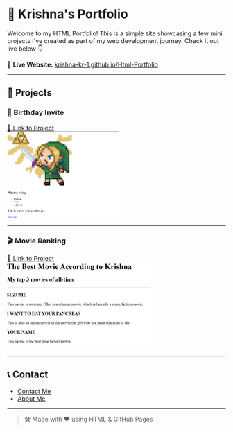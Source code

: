# 🎨 Krishna's Portfolio

Welcome to my HTML Portfolio! This is a simple site showcasing a few mini projects I've created as part of my web development journey. Check it out live below 👇

🔗 **Live Website:** [krishna-kr-1.github.io/Html-Portfolio](https://krishna-kr-1.github.io/Html-Portfolio/)

---

## 📁 Projects

### 🎂 Birthday Invite  
[🔗 Link to Project](https://krishna-kr-1.github.io/Html-Portfolio/public/birthday-invite.html)  
<img src="https://raw.githubusercontent.com/krishna-kr-1/Html-Portfolio/main/assets/images/Cake.png" height="200" alt="Birthday Invite Screenshot" />

---

### 🎬 Movie Ranking  
[🔗 Link to Project](https://krishna-kr-1.github.io/Html-Portfolio/public/movie-ranking.html)  
<img src="https://raw.githubusercontent.com/krishna-kr-1/Html-Portfolio/main/assets/images/movie_rank.png" height="200" alt="Movie Ranking Screenshot" />

---

## 📞 Contact

- [Contact Me](https://krishna-kr-1.github.io/Html-Portfolio/public/contact.html)
- [About Me](https://krishna-kr-1.github.io/Html-Portfolio/public/about.html)

---

> 🛠️ Made with ❤️ using HTML & GitHub Pages
